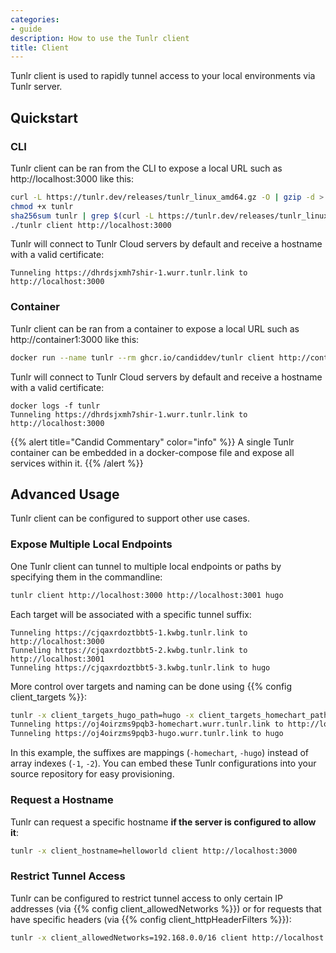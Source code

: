 ```yaml
---
categories:
- guide
description: How to use the Tunlr client
title: Client
---
```


Tunlr client is used to rapidly tunnel access to your local environments via Tunlr server.

## Quickstart

### CLI

Tunlr client can be ran from the CLI to expose a local URL such as http://localhost:3000 like this:

```bash
curl -L https://tunlr.dev/releases/tunlr_linux_amd64.gz -O | gzip -d > tunlr
chmod +x tunlr
sha256sum tunlr | grep $(curl -L https://tunlr.dev/releases/tunlr_linux_amd64.sha256)
./tunlr client http://localhost:3000
```

Tunlr will connect to Tunlr Cloud servers by default and receive a hostname with a valid certificate:

```
Tunneling https://dhrdsjxmh7shir-1.wurr.tunlr.link to http://localhost:3000
```

### Container

Tunlr client can be ran from a container to expose a local URL such as http://container1:3000 like this:

```bash
docker run --name tunlr --rm ghcr.io/candiddev/tunlr client http://container1:3000
```

Tunlr will connect to Tunlr Cloud servers by default and receive a hostname with a valid certificate:

```
docker logs -f tunlr
Tunneling https://dhrdsjxmh7shir-1.wurr.tunlr.link to http://localhost:3000
```

{{% alert title="Candid Commentary" color="info" %}}
A single Tunlr container can be embedded in a docker-compose file and expose all services within it.
{{% /alert %}}

## Advanced Usage

Tunlr client can be configured to support other use cases.

### Expose Multiple Local Endpoints

One Tunlr client can tunnel to multiple local endpoints or paths by specifying them in the commandline:

```bash
tunlr client http://localhost:3000 http://localhost:3001 hugo
```

Each target will be associated with a specific tunnel suffix:

```
Tunneling https://cjqaxrdoztbbt5-1.kwbg.tunlr.link to http://localhost:3000
Tunneling https://cjqaxrdoztbbt5-2.kwbg.tunlr.link to http://localhost:3001
Tunneling https://cjqaxrdoztbbt5-3.kwbg.tunlr.link to hugo
```

More control over targets and naming can be done using {{% config client_targets %}}:

```bash
tunlr -x client_targets_hugo_path=hugo -x client_targets_homechart_path=http://localhost:3000 client
Tunneling https://oj4oirzms9pqb3-homechart.wurr.tunlr.link to http://localhost:3000
Tunneling https://oj4oirzms9pqb3-hugo.wurr.tunlr.link to hugo
```

In this example, the suffixes are mappings (`-homechart`, `-hugo`) instead of array indexes (`-1`, `-2`).  You can embed these Tunlr configurations into your source repository for easy provisioning.

### Request a Hostname

Tunlr can request a specific hostname **if the server is configured to allow it**:

```bash
tunlr -x client_hostname=helloworld client http://localhost:3000
```

### Restrict Tunnel Access

Tunlr can be configured to restrict tunnel access to only certain IP addresses (via {{% config client_allowedNetworks %}}) or for requests that have specific headers (via {{% config client_httpHeaderFilters %}}):

```bash
tunlr -x client_allowedNetworks=192.168.0.0/16 client http://localhost:3000
```
